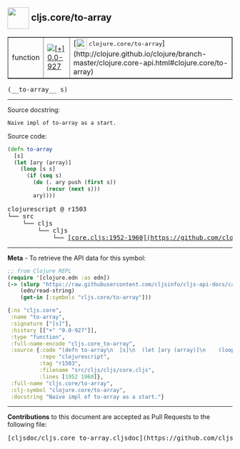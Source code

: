 ## <img width="48px" valign="middle" src="http://i.imgur.com/Hi20huC.png"> cljs.core/to-array

 <table border="1">
<tr>

<td>function</td>
<td><a href="https://github.com/cljsinfo/cljs-api-docs/tree/0.0-927"><img valign="middle" alt="[+] 0.0-927" src="https://img.shields.io/badge/+-0.0--927-lightgrey.svg"></a> </td>
<td>
[<img height="24px" valign="middle" src="http://i.imgur.com/1GjPKvB.png"> <samp>clojure.core/to-array</samp>](http://clojure.github.io/clojure/branch-master/clojure.core-api.html#clojure.core/to-array)
</td>
</tr>
</table>

 <samp>
(__to-array__ s)<br>
</samp>

---




Source docstring:

```
Naive impl of to-array as a start.
```

Source code:

```clj
(defn to-array
  [s]
  (let [ary (array)]
    (loop [s s]
      (if (seq s)
        (do (. ary push (first s))
            (recur (next s)))
        ary))))
```

 <pre>
clojurescript @ r1503
└── src
    └── cljs
        └── cljs
            └── <ins>[core.cljs:1952-1960](https://github.com/clojure/clojurescript/blob/r1503/src/cljs/cljs/core.cljs#L1952-L1960)</ins>
</pre>


---

__Meta__ - To retrieve the API data for this symbol:

```clj
;; from Clojure REPL
(require '[clojure.edn :as edn])
(-> (slurp "https://raw.githubusercontent.com/cljsinfo/cljs-api-docs/catalog/cljs-api.edn")
    (edn/read-string)
    (get-in [:symbols "cljs.core/to-array"]))
```

```clj
{:ns "cljs.core",
 :name "to-array",
 :signature ["[s]"],
 :history [["+" "0.0-927"]],
 :type "function",
 :full-name-encode "cljs.core_to-array",
 :source {:code "(defn to-array\n  [s]\n  (let [ary (array)]\n    (loop [s s]\n      (if (seq s)\n        (do (. ary push (first s))\n            (recur (next s)))\n        ary))))",
          :repo "clojurescript",
          :tag "r1503",
          :filename "src/cljs/cljs/core.cljs",
          :lines [1952 1960]},
 :full-name "cljs.core/to-array",
 :clj-symbol "clojure.core/to-array",
 :docstring "Naive impl of to-array as a start."}

```

---

__Contributions__ to this document are accepted as Pull Requests to the following file:

 <pre>
[cljsdoc/cljs.core_to-array.cljsdoc](https://github.com/cljsinfo/cljs-api-docs/blob/master/cljsdoc/cljs.core_to-array.cljsdoc)
</pre>

